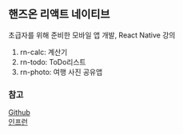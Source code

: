 ## 핸즈온 리액트 네이티브
초급자를 위해 준비한 모바일 앱 개발, React Native 강의

1. rn-calc: 계산기
2. rn-todo: ToDo리스트
3. rn-photo: 여행 사진 공유앱

### 참고
[Github](https://github.com/Alchemist85K/inflearn-hands-on-react-native)<br>
[인프런](https://www.inflearn.com/course/%ED%95%B8%EC%A6%88%EC%98%A8-%EB%A6%AC%EC%95%A1%ED%8A%B8-%EB%84%A4%EC%9D%B4%ED%8B%B0%EB%B8%8C)
